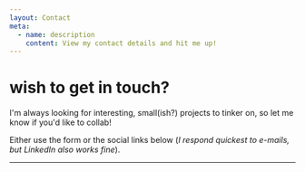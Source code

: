 ```yaml
---
layout: Contact
meta:
  - name: description
    content: View my contact details and hit me up!
---
```


# wish to get in touch?

I'm always looking for interesting, small(ish?) projects to tinker on, so let me
know if you'd like to collab!

Either use the form or the social links below (_I respond quickest to e-mails, but LinkedIn also works fine_).

----
